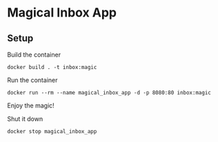 # Magical Inbox App

## Setup

Build the container

`docker build . -t inbox:magic`

Run the container

`docker run --rm --name magical_inbox_app -d -p 8080:80 inbox:magic`

Enjoy the magic!

Shut it down

`docker stop magical_inbox_app`
